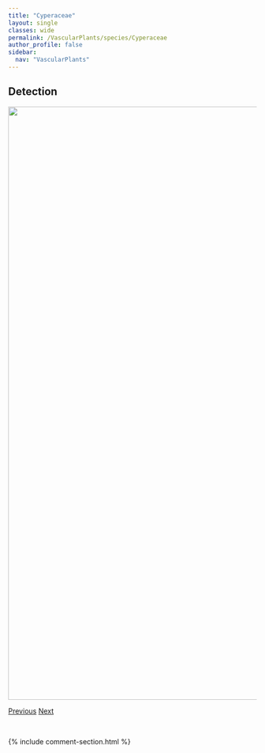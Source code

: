 ```yaml
---
title: "Cyperaceae"
layout: single
classes: wide
permalink: /VascularPlants/species/Cyperaceae
author_profile: false
sidebar:
  nav: "VascularPlants"
---
```


<h2>Detection</h2>

<a href="https://drive.google.com/uc?export=view&id=1mOaprWkpUCMDuimKty-3VU9ao_8VsXtl">
<img src="https://drive.google.com/uc?export=view&id=1mOaprWkpUCMDuimKty-3VU9ao_8VsXtl" height = "1200" width = "800">
</a>


<a href="/DevelopmentWebsite/VascularPlants/species/CynoglossumOfficinale" class="pagination--pager" title="Cynoglossum officinale">Previous</a> <a href="/DevelopmentWebsite/VascularPlants/species/CypripediumAcaule" class="pagination--pager" title="Cypripedium acaule">Next</a>

<p>&nbsp;</p>

{% include comment-section.html %}
